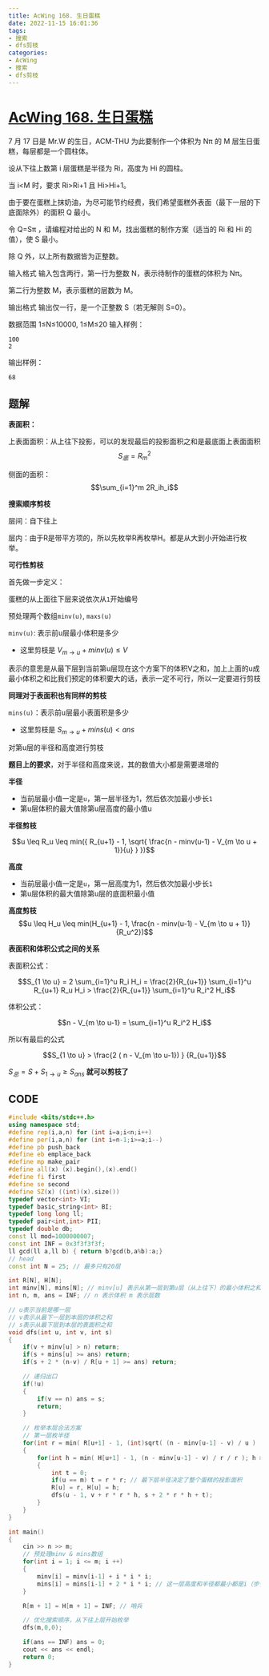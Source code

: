 ```yaml
---
title: AcWing 168. 生日蛋糕
date: 2022-11-15 16:01:36
tags:
- 搜索
- dfs剪枝
categories:
- AcWing
- 搜索
- dfs剪枝
---
```


# [AcWing 168. 生日蛋糕](https://www.acwing.com/problem/content/170/)

7 月 17 日是 Mr.W 的生日，ACM-THU 为此要制作一个体积为 Nπ 的 M 层生日蛋糕，每层都是一个圆柱体。

设从下往上数第 i 层蛋糕是半径为 Ri，高度为 Hi 的圆柱。

当 i<M 时，要求 Ri>Ri+1 且 Hi>Hi+1。

由于要在蛋糕上抹奶油，为尽可能节约经费，我们希望蛋糕外表面（最下一层的下底面除外）的面积 Q 最小。

令 Q=Sπ ，请编程对给出的 N 和 M，找出蛋糕的制作方案（适当的 Ri 和 Hi 的值），使 S 最小。

除 Q 外，以上所有数据皆为正整数。

输入格式
输入包含两行，第一行为整数 N，表示待制作的蛋糕的体积为 Nπ。

第二行为整数 M，表示蛋糕的层数为 M。

输出格式
输出仅一行，是一个正整数 S（若无解则 S=0）。

数据范围
1≤N≤10000,
1≤M≤20
输入样例：
```
100
2
```
输出样例：
```
68
```

## 题解

**表面积：**

上表面面积：从上往下投影，可以的发现最后的投影面积之和是最底面上表面面积
$$S_底 = R_m^2$$

侧面的面积：
$$\sum_{i=1}^m 2R_ih_i$$


**搜索顺序剪枝**

层间：自下往上

层内：由于R是带平方项的，所以先枚举R再枚举H。都是从大到小开始进行枚举。

**可行性剪枝**

首先做一步定义：

蛋糕的从上面往下层来说依次从`1`开始编号

预处理两个数组`minv(u)`, `maxs(u)`

`minv(u)`: 表示前u层最小体积是多少

* 这里剪枝是 $V_{m \to u} + minv(u) \leq V$

表示的意思是从最下层到当前第u层现在这个方案下的体积V之和，加上上面的u成最小体积之和比我们预定的体积要大的话，表示一定不可行，所以一定要进行剪枝

**同理对于表面积也有同样的剪枝**

`mins(u)`：表示前u层最小表面积是多少

* 这里剪枝是 $S_{m \to u} + mins(u) < ans$

对第u层的半径和高度进行剪枝

**题目上的要求**，对于半径和高度来说，其的数值大小都是需要递增的

**半径**

* 当前层最小值一定是`u`，第一层半径为1，然后依次加最小步长`1`
* 第u层体积的最大值除第u层高度的最小值u

**半径剪枝**

$$u \leq R_u \leq min({ R_{u+1} - 1, \sqrt{ \frac{n - minv(u-1) - V_{m \to u + 1}}{u} } })$$

**高度**

* 当前层最小值一定是`u`，第一层高度为1，然后依次加最小步长`1`
* 第u层体积的最大值除第u层的底面积最小值

**高度剪枝**
$$u \leq H_u \leq min(H_{u+1} - 1, \frac{n - minv(u-1) - V_{m \to u + 1}}{R_u^2})$$

**表面积和体积公式之间的关系**

表面积公式：

$$S_{1 \to u} = 2 \sum_{i=1}^u R_i H_i = \frac{2}{R_{u+1}} \sum_{i=1}^u R_{u+1} R_u H_i > \frac{2}{R_{u+1}} \sum_{i=1}^u R_i^2 H_i$$

体积公式：

$$n - V_{m \to u-1} = \sum_{i=1}^u R_i^2 H_i$$

所以有最后的公式

$$S_{1 \to u} > \frac{2 ( n - V_{m \to u-1}) } {R_{u+1}}$$

$S_总 = S + S_{1 \to u} \geq S_{ans}$
**就可以剪枝了**

## CODE
```C++
#include <bits/stdc++.h>
using namespace std;
#define rep(i,a,n) for (int i=a;i<n;i++)
#define per(i,a,n) for (int i=n-1;i>=a;i--)
#define pb push_back
#define eb emplace_back
#define mp make_pair
#define all(x) (x).begin(),(x).end()
#define fi first
#define se second
#define SZ(x) ((int)(x).size())
typedef vector<int> VI;
typedef basic_string<int> BI;
typedef long long ll;
typedef pair<int,int> PII;
typedef double db;
const ll mod=1000000007;
const int INF = 0x3f3f3f3f;
ll gcd(ll a,ll b) { return b?gcd(b,a%b):a;}
// head
const int N = 25; // 最多只有20层

int R[N], H[N];
int minv[N], mins[N]; // minv[u] 表示从第一层到第u层（从上往下）的最小体积之和是多少
int n, m, ans = INF; // n 表示体积 m 表示层数

// u表示当前是哪一层
// v表示从最下一层到本层的体积之和
// s表示从最下层到本层的表面积之和
void dfs(int u, int v, int s)
{
    if(v + minv[u] > n) return;
    if(s + mins[u] >= ans) return;
    if(s + 2 * (n-v) / R[u + 1] >= ans) return;

    // 递归出口
    if(!u)
    {
        if(v == n) ans = s;
        return;
    }

    // 枚举本层合法方案
    // 第一层枚半径
    for(int r = min( R[u+1] - 1, (int)sqrt( (n - minv[u-1] - v) / u ) ); r >= u; r --) 
    {
        for(int h = min( H[u+1] - 1, (n - minv[u-1] - v) / r / r ); h >= u; h --)
        {
            int t = 0;
            if(u == m) t = r * r; // 最下层半径决定了整个蛋糕的投影面积
            R[u] = r, H[u] = h;
            dfs(u - 1, v + r * r * h, s + 2 * r * h + t);
        }
    }
}

int main()
{
    cin >> n >> m;
    // 预处理minv & mins数组
    for(int i = 1; i <= m; i ++)
    {
        minv[i] = minv[i-1] + i * i * i;
        mins[i] = mins[i-1] + 2 * i * i; // 这一层高度和半径都最小都是i（步长为1）
    }

    R[m + 1] = H[m + 1] = INF; // 哨兵

    // 优化搜索顺序，从下往上层开始枚举
    dfs(m,0,0);

    if(ans == INF) ans = 0;
    cout << ans << endl;
    return 0;
}
```